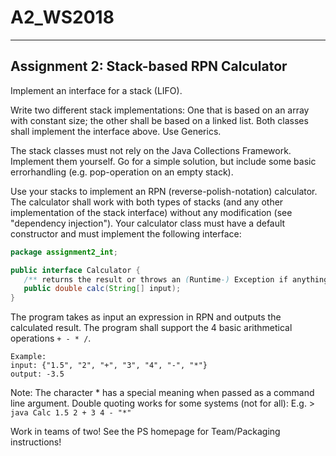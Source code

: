 # A2_WS2018

----------------------------------------
Assignment 2: Stack-based RPN Calculator
----------------------------------------

Implement an interface for a stack (LIFO).

Write two different stack implementations:
One that is based on an array with constant size; the other shall be based on a linked list. 
Both classes shall implement the interface above.
Use Generics.

The stack classes must not rely on the Java Collections Framework. 
Implement them yourself. Go for a simple solution, but include some basic errorhandling
 (e.g. pop-operation on an empty stack).
 
Use your stacks to implement an RPN (reverse-polish-notation) calculator.
The calculator shall work with both types of stacks (and any other implementation of the stack interface) 
without any modification (see "dependency injection").
Your calculator class must have a default constructor and must implement the following interface:

```java
package assignment2_int;

public interface Calculator {
   /** returns the result or throws an (Runtime-) Exception if anything goes wrong (e.g. illegal input) */
   public double calc(String[] input);
}
``` 

The program takes as input an expression in RPN and outputs the calculated result. 
The program shall support the 4 basic arithmetical operations `+ - * /`. 

```
Example:
input: {"1.5", "2", "+", "3", "4", "-", "*"}
output: -3.5
```

Note: The character * has a special meaning when passed as a command line argument. 
Double quoting works for some systems (not for all): E.g. > `java Calc 1.5 2 + 3 4 - "*"`

Work in teams of two!
See the PS homepage for Team/Packaging instructions!
